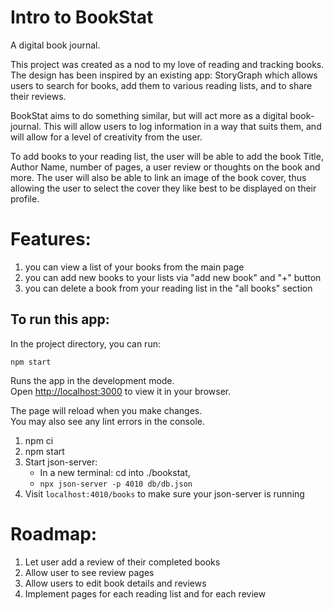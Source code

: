 # Intro to BookStat
A digital book journal.

This project was created as a nod to my love of reading and tracking books. The design has been inspired by an existing app: StoryGraph which allows users to search for books, add them to various reading lists, and to share their reviews. 

BookStat aims to do something similar, but will act more as a digital book-journal. This will allow users to log information in a way that suits them, and will allow for a level of creativity from the user. 

To add books to your reading list, the user will be able to add the book Title, Author Name, number of pages, a user review or thoughts on the book and more. The user will also be able to link an image of the book cover, thus allowing the user to select the cover they like best to be displayed on their profile.

# Features:
1. you can view a list of your books from the main page
2. you can add new books to your lists via "add new book" and "+" button
3. you can delete a book from your reading list in the "all books" section

## To run this app:

In the project directory, you can run:

 `npm start`

Runs the app in the development mode.\
Open [http://localhost:3000](http://localhost:3000) to view it in your browser.

The page will reload when you make changes.\
You may also see any lint errors in the console.

1. npm ci
3. npm start
4. Start json-server: 
    -  In a new terminal: cd into ./bookstat, 
    -  `npx json-server -p 4010 db/db.json`
5. Visit `localhost:4010/books` to make sure your json-server is running

# Roadmap:
1. Let user add a review of their completed books
2. Allow user to see review pages
3. Allow users to edit book details and reviews
4. Implement pages for each reading list and for each review
